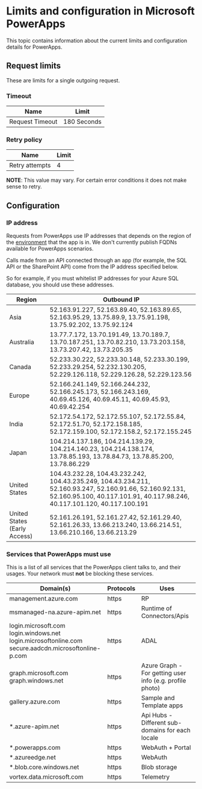 <properties
	pageTitle="Limits and configuration | Microsoft PowerApps"
	description="Limits and configuration values for PowerApps"
	services=""
	suite="PowerApps"
	documentationCenter="na"
	authors="RickSaling"
	manager="anneta"
	editor=""
	tags=""/>

<tags
   ms.service="PowerApps"
   ms.devlang="na"
   ms.topic="article"
   ms.tgt_pltfrm="na"
   ms.workload="na"
   ms.date="03/06/2017"
   ms.author="ricksal"/>

# Limits and configuration in Microsoft PowerApps
This topic contains information about the current limits and configuration details for PowerApps.

## Request limits

These are limits for a single outgoing request.

### Timeout

|Name|Limit|
|----|----|
|Request Timeout|180 Seconds|

### Retry policy

|Name|Limit|
|----|----|
|Retry attempts|4|

**NOTE**: This value may vary. For certain error conditions it does not make sense to retry.

## Configuration

### IP address

Requests from PowerApps use IP addresses that depends on the region of the [environment](environments-overview.md) that the app is in. We don't currently publish FQDNs available for PowerApps scenarios.

Calls made from an API connected through an app (for example, the SQL API or the SharePoint API) come from the IP address specified below.

So for example, if you must whitelist IP addresses for your Azure SQL database, you should use these addresses.

|Region|Outbound IP|
|-----|----|
|Asia|52.163.91.227, 52.163.89.40, 52.163.89.65, 52.163.95.29, 13.75.89.9, 13.75.91.198, 13.75.92.202, 13.75.92.124|
|Australia|13.77.7.172, 13.70.191.49, 13.70.189.7, 13.70.187.251, 13.70.82.210, 13.73.203.158, 13.73.207.42, 13.73.205.35|
|Canada|52.233.30.222, 52.233.30.148, 52.233.30.199, 52.233.29.254, 52.232.130.205, 52.229.126.118, 52.229.126.28, 52.229.123.56|
|Europe|52.166.241.149, 52.166.244.232, 52.166.245.173, 52.166.243.169, 40.69.45.126, 40.69.45.11, 40.69.45.93, 40.69.42.254|
|India|52.172.54.172, 52.172.55.107, 52.172.55.84, 52.172.51.70, 52.172.158.185, 52.172.159.100, 52.172.158.2, 52.172.155.245|
|Japan|104.214.137.186, 104.214.139.29, 104.214.140.23, 104.214.138.174, 13.78.85.193, 13.78.84.73, 13.78.85.200, 13.78.86.229|
|United States|104.43.232.28, 104.43.232.242, 104.43.235.249, 104.43.234.211, 52.160.93.247, 52.160.91.66, 52.160.92.131, 52.160.95.100, 40.117.101.91, 40.117.98.246, 40.117.101.120, 40.117.100.191|
|United States (Early Access)|52.161.26.191, 52.161.27.42, 52.161.29.40, 52.161.26.33, 13.66.213.240, 13.66.214.51, 13.66.210.166, 13.66.213.29|

### Services that PowerApps must use

This is a list of all services that the PowerApps client talks to, and their usages. Your network must **not** be blocking these services.

|Domain(s)|Protocols|Uses|
|-----|----|-------|
|management.azure.com|https|RP|
|msmanaged-na.azure-apim.net|https|Runtime of Connectors/Apis|
|login.microsoft.com<br>login.windows.net<br>login.microsoftonline.com<br>secure.aadcdn.microsoftonline-p.com|https|ADAL|
|graph.microsoft.com<br>graph.windows.net|https|Azure Graph - For getting user info (e.g. profile photo)|
|gallery.azure.com|https|Sample and Template apps|
|*.azure-apim.net|https|Api Hubs - Different sub-domains for each locale|
|*.powerapps.com|https|WebAuth + Portal|
|*.azureedge.net|https|WebAuth|
|*.blob.core.windows.net|https|Blob storage|
|vortex.data.microsoft.com|https|Telemetry|
